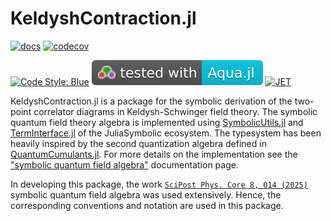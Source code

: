 # KeldyshContraction.jl

[![docs](https://img.shields.io/badge/docs-online-blue.svg)](https://oameye.github.io/KeldyshContraction.jl/)
[![codecov](https://codecov.io/gh/oameye/KeldyshContraction.jl/branch/main/graph/badge.svg)](https://codecov.io/gh/oameye/KeldyshContraction.jl)

[![Code Style: Blue](https://img.shields.io/badge/code%20style-blue-4495d1.svg)](https://github.com/JuliaDiff/BlueStyle)
[![Aqua QA](https://raw.githubusercontent.com/JuliaTesting/Aqua.jl/master/badge.svg)](https://github.com/JuliaTesting/Aqua.jl)
[![JET](https://img.shields.io/badge/%E2%9C%88%EF%B8%8F%20tested%20with%20-%20JET.jl%20-%20red)](https://github.com/aviatesk/JET.jl)

KeldyshContraction.jl is a package for the symbolic derivation of the two-point correlator diagrams in Keldysh-Schwinger field theory. The symbolic quantum field theory algebra is implemented using [SymbolicUtils.jl](https://github.com/JuliaSymbolics/SymbolicUtils.jl) and [TermInterface.jl](https://github.com/JuliaSymbolics/TermInterface.jl/) of the JuliaSymbolic ecosystem. The typesystem has been heavily inspired by the second quantization algebra defined in [QuantumCumulants.jl](https://github.com/qojulia/QuantumCumulants.jl). For more details on the implementation see the ["symbolic quantum field algebra"](https://oameye.github.io/KeldyshContraction.jl/stable/typesystem/) documentation page.

In developing this package, the work [`SciPost Phys. Core 8, 014 (2025)`](https://doi.org/10.21468/SciPostPhysCore.8.1.014) symbolic quantum field algebra was used extensively. Hence, the corresponding conventions and notation are used in this package.
